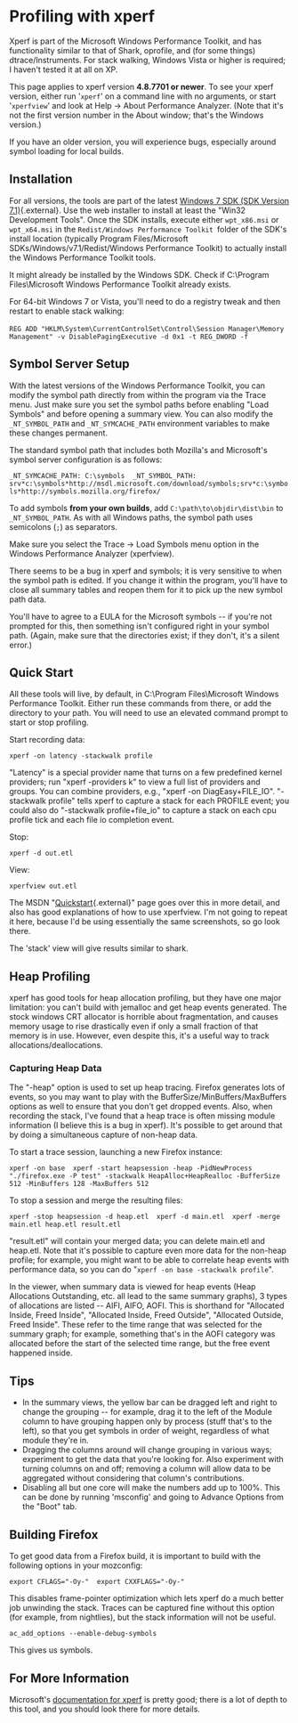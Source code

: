 # Profiling with xperf

Xperf is part of the Microsoft Windows Performance Toolkit, and has
functionality similar to that of Shark, oprofile, and (for some things)
dtrace/Instruments. For stack walking, Windows Vista or higher is
required; I haven't tested it at all on XP.

This page applies to xperf version **4.8.7701 or newer**. To see your
xperf version, either run '`xperf`' on a command line with no
arguments, or start '`xperfview`' and look at Help -\> About
Performance Analyzer. (Note that it's not the first version number in
the About window; that's the Windows version.)

If you have an older version, you will experience bugs, especially
around symbol loading for local builds.

## Installation

For all versions, the tools are part of the latest [Windows 7 SDK (SDK
Version
7.1)](http://www.microsoft.com/downloads/details.aspx?FamilyID=6b6c21d2-2006-4afa-9702-529fa782d63b&displaylang=en "http://www.microsoft.com/downloads/details.aspx?FamilyID=6b6c21d2-2006-4afa-9702-529fa782d63b&displaylang=en"){.external}.
Use the web installer to install at least the \"Win32 Development
Tools\". Once the SDK installs, execute either `wpt_x86.msi` or
`wpt_x64.msi` in the `Redist/Windows Performance Toolkit `folder of the
SDK's install location (typically Program Files/Microsoft
SDKs/Windows/v7.1/Redist/Windows Performance Toolkit) to actually
install the Windows Performance Toolkit tools.

It might already be installed by the Windows SDK. Check if C:\\Program
Files\\Microsoft Windows Performance Toolkit already exists.

For 64-bit Windows 7 or Vista, you'll need to do a registry tweak and
then restart to enable stack walking:\
\
`REG ADD "HKLM\System\CurrentControlSet\Control\Session Manager\Memory Management" -v DisablePagingExecutive -d 0x1 -t REG_DWORD -f`

## Symbol Server Setup

With the latest versions of the Windows Performance Toolkit, you can
modify the symbol path directly from within the program via the Trace
menu. Just make sure you set the symbol paths before enabling \"Load
Symbols\" and before opening a summary view. You can also modify the
`_NT_SYMBOL_PATH` and `_NT_SYMCACHE_PATH` environment variables to make
these changes permanent.

The standard symbol path that includes both Mozilla's and Microsoft's
symbol server configuration is as follows:

`_NT_SYMCACHE_PATH: C:\symbols  _NT_SYMBOL_PATH: srv*c:\symbols*http://msdl.microsoft.com/download/symbols;srv*c:\symbols*http://symbols.mozilla.org/firefox/`

To add symbols **from your own builds**, add
`C:\path\to\objdir\dist\bin` to `_NT_SYMBOL_PATH`. As with all Windows
paths, the symbol path uses semicolons (`;`) as separators.

Make sure you select the Trace -\> Load Symbols menu option in the
Windows Performance Analyzer (xperfview).

There seems to be a bug in xperf and symbols; it is very sensitive to
when the symbol path is edited. If you change it within the program,
you'll have to close all summary tables and reopen them for it to pick
up the new symbol path data.

You'll have to agree to a EULA for the Microsoft symbols \-- if you're
not prompted for this, then something isn't configured right in your
symbol path. (Again, make sure that the directories exist; if they
don't, it's a silent error.)

## Quick Start

All these tools will live, by default, in C:\\Program Files\\Microsoft
Windows Performance Toolkit. Either run these commands from there, or
add the directory to your path. You will need to use an elevated command
prompt to start or stop profiling.

Start recording data:

`xperf -on latency -stackwalk profile`

\"Latency\" is a special provider name that turns on a few predefined
kernel providers; run \"xperf -providers k\" to view a full list of
providers and groups. You can combine providers, e.g., \"xperf -on
DiagEasy+FILE_IO\". \"-stackwalk profile\" tells xperf to capture a
stack for each PROFILE event; you could also do \"-stackwalk
profile+file_io\" to capture a stack on each cpu profile tick and each
file io completion event.

Stop:

`xperf -d out.etl`

View:

`xperfview out.etl`

The MSDN
\"[Quickstart](http://msdn.microsoft.com/en-us/library/ff190971%28v=VS.85%29.aspx){.external}\"
page goes over this in more detail, and also has good explanations of
how to use xperfview. I'm not going to repeat it here, because I'd be
using essentially the same screenshots, so go look there.

The 'stack' view will give results similar to shark.

## Heap Profiling

xperf has good tools for heap allocation profiling, but they have one
major limitation: you can't build with jemalloc and get heap events
generated. The stock windows CRT allocator is horrible about
fragmentation, and causes memory usage to rise drastically even if only
a small fraction of that memory is in use. However, even despite this,
it's a useful way to track allocations/deallocations.

### Capturing Heap Data

The \"-heap\" option is used to set up heap tracing. Firefox generates
lots of events, so you may want to play with the
BufferSize/MinBuffers/MaxBuffers options as well to ensure that you
don't get dropped events. Also, when recording the stack, I've found
that a heap trace is often missing module information (I believe this is
a bug in xperf). It's possible to get around that by doing a
simultaneous capture of non-heap data.

To start a trace session, launching a new Firefox instance:

`xperf -on base  xperf -start heapsession -heap -PidNewProcess "./firefox.exe -P test" -stackwalk HeapAlloc+HeapRealloc -BufferSize 512 -MinBuffers 128 -MaxBuffers 512`

To stop a session and merge the resulting files:

`xperf -stop heapsession -d heap.etl  xperf -d main.etl  xperf -merge main.etl heap.etl result.etl`

\"result.etl\" will contain your merged data; you can delete main.etl
and heap.etl. Note that it's possible to capture even more data for the
non-heap profile; for example, you might want to be able to correlate
heap events with performance data, so you can do
\"`xperf -on base -stackwalk profile`\".

In the viewer, when summary data is viewed for heap events (Heap
Allocations Outstanding, etc. all lead to the same summary graphs), 3
types of allocations are listed \-- AIFI, AIFO, AOFI. This is shorthand
for \"Allocated Inside, Freed Inside\", \"Allocated Inside, Freed
Outside\", \"Allocated Outside, Freed Inside\". These refer to the time
range that was selected for the summary graph; for example, something
that's in the AOFI category was allocated before the start of the
selected time range, but the free event happened inside.

## Tips

-   In the summary views, the yellow bar can be dragged left and right
    to change the grouping \-- for example, drag it to the left of the
    Module column to have grouping happen only by process (stuff that's
    to the left), so that you get symbols in order of weight, regardless
    of what module they're in.
-   Dragging the columns around will change grouping in various ways;
    experiment to get the data that you're looking for. Also experiment
    with turning columns on and off; removing a column will allow data
    to be aggregated without considering that column's contributions.
-   Disabling all but one core will make the numbers add up to 100%.
    This can be done by running 'msconfig' and going to Advance
    Options from the \"Boot\" tab.

## Building Firefox

To get good data from a Firefox build, it is important to build with the
following options in your mozconfig:

`export CFLAGS="-Oy-"  export CXXFLAGS="-Oy-"`

This disables frame-pointer optimization which lets xperf do a much
better job unwinding the stack. Traces can be captured fine without this
option (for example, from nightlies), but the stack information will not
be useful.

`ac_add_options --enable-debug-symbols`

This gives us symbols.

## For More Information

Microsoft's [documentation for xperf](http://msdn.microsoft.com/en-us/library/ff191077.aspx "http://msdn.microsoft.com/en-us/library/ff191077.aspx")
is pretty good; there is a lot of depth to this tool, and you should
look there for more details.
